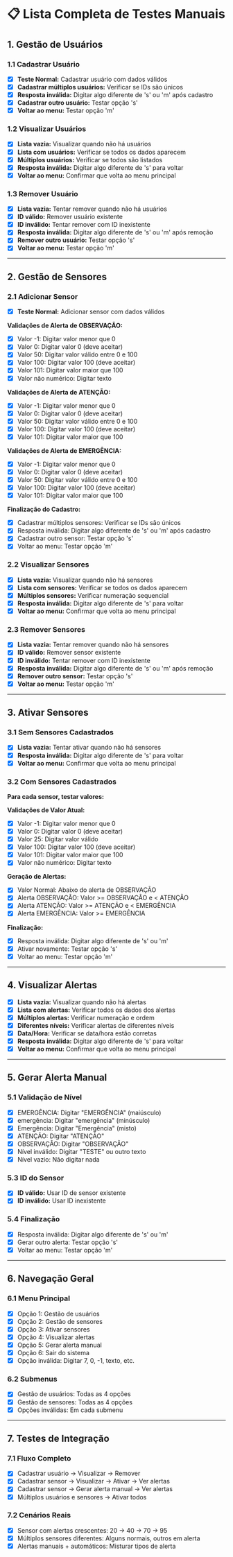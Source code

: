 # 📋 Lista Completa de Testes Manuais

## 1. Gestão de Usuários

### 1.1 Cadastrar Usuário

- [x] **Teste Normal:** Cadastrar usuário com dados válidos
- [x] **Cadastrar múltiplos usuários:** Verificar se IDs são únicos
- [x] **Resposta inválida:** Digitar algo diferente de 's' ou 'm' após cadastro
- [x] **Cadastrar outro usuário:** Testar opção 's'
- [x] **Voltar ao menu:** Testar opção 'm'

### 1.2 Visualizar Usuários

- [x] **Lista vazia:** Visualizar quando não há usuários
- [x] **Lista com usuários:** Verificar se todos os dados aparecem
- [x] **Múltiplos usuários:** Verificar se todos são listados
- [x] **Resposta inválida:** Digitar algo diferente de 's' para voltar
- [x] **Voltar ao menu:** Confirmar que volta ao menu principal

### 1.3 Remover Usuário

- [x] **Lista vazia:** Tentar remover quando não há usuários
- [x] **ID válido:** Remover usuário existente
- [x] **ID inválido:** Tentar remover com ID inexistente
- [x] **Resposta inválida:** Digitar algo diferente de 's' ou 'm' após remoção
- [x] **Remover outro usuário:** Testar opção 's'
- [x] **Voltar ao menu:** Testar opção 'm'

---

## 2. Gestão de Sensores

### 2.1 Adicionar Sensor

- [x] **Teste Normal:** Adicionar sensor com dados válidos

**Validações de Alerta de OBSERVAÇÃO:**

- [x] Valor -1: Digitar valor menor que 0
- [x] Valor 0: Digitar valor 0 (deve aceitar)
- [x] Valor 50: Digitar valor válido entre 0 e 100
- [x] Valor 100: Digitar valor 100 (deve aceitar)
- [x] Valor 101: Digitar valor maior que 100
- [x] Valor não numérico: Digitar texto

**Validações de Alerta de ATENÇÃO:**

- [x] Valor -1: Digitar valor menor que 0
- [x] Valor 0: Digitar valor 0 (deve aceitar)
- [x] Valor 50: Digitar valor válido entre 0 e 100
- [x] Valor 100: Digitar valor 100 (deve aceitar)
- [x] Valor 101: Digitar valor maior que 100

**Validações de Alerta de EMERGÊNCIA:**

- [x] Valor -1: Digitar valor menor que 0
- [x] Valor 0: Digitar valor 0 (deve aceitar)
- [x] Valor 50: Digitar valor válido entre 0 e 100
- [x] Valor 100: Digitar valor 100 (deve aceitar)
- [x] Valor 101: Digitar valor maior que 100

**Finalização do Cadastro:**

- [x] Cadastrar múltiplos sensores: Verificar se IDs são únicos
- [x] Resposta inválida: Digitar algo diferente de 's' ou 'm' após cadastro
- [x] Cadastrar outro sensor: Testar opção 's'
- [x] Voltar ao menu: Testar opção 'm'

### 2.2 Visualizar Sensores

- [x] **Lista vazia:** Visualizar quando não há sensores
- [x] **Lista com sensores:** Verificar se todos os dados aparecem
- [x] **Múltiplos sensores:** Verificar numeração sequencial
- [x] **Resposta inválida:** Digitar algo diferente de 's' para voltar
- [x] **Voltar ao menu:** Confirmar que volta ao menu principal

### 2.3 Remover Sensores

- [x] **Lista vazia:** Tentar remover quando não há sensores
- [x] **ID válido:** Remover sensor existente
- [x] **ID inválido:** Tentar remover com ID inexistente
- [x] **Resposta inválida:** Digitar algo diferente de 's' ou 'm' após remoção
- [x] **Remover outro sensor:** Testar opção 's'
- [x] **Voltar ao menu:** Testar opção 'm'

---

## 3. Ativar Sensores

### 3.1 Sem Sensores Cadastrados

- [x] **Lista vazia:** Tentar ativar quando não há sensores
- [x] **Resposta inválida:** Digitar algo diferente de 's' para voltar
- [x] **Voltar ao menu:** Confirmar que volta ao menu principal

### 3.2 Com Sensores Cadastrados

**Para cada sensor, testar valores:**

**Validações de Valor Atual:**

- [x] Valor -1: Digitar valor menor que 0
- [x] Valor 0: Digitar valor 0 (deve aceitar)
- [x] Valor 25: Digitar valor válido
- [x] Valor 100: Digitar valor 100 (deve aceitar)
- [x] Valor 101: Digitar valor maior que 100
- [x] Valor não numérico: Digitar texto

**Geração de Alertas:**

- [x] Valor Normal: Abaixo do alerta de OBSERVAÇÃO
- [x] Alerta OBSERVAÇÃO: Valor >= OBSERVAÇÃO e < ATENÇÃO
- [x] Alerta ATENÇÃO: Valor >= ATENÇÃO e < EMERGÊNCIA
- [x] Alerta EMERGÊNCIA: Valor >= EMERGÊNCIA

**Finalização:**

- [x] Resposta inválida: Digitar algo diferente de 's' ou 'm'
- [x] Ativar novamente: Testar opção 's'
- [x] Voltar ao menu: Testar opção 'm'

---

## 4. Visualizar Alertas

- [x] **Lista vazia:** Visualizar quando não há alertas
- [x] **Lista com alertas:** Verificar todos os dados dos alertas
- [x] **Múltiplos alertas:** Verificar numeração e ordem
- [x] **Diferentes níveis:** Verificar alertas de diferentes níveis
- [x] **Data/Hora:** Verificar se data/hora estão corretas
- [x] **Resposta inválida:** Digitar algo diferente de 's' para voltar
- [x] **Voltar ao menu:** Confirmar que volta ao menu principal

---

## 5. Gerar Alerta Manual

### 5.1 Validação de Nível

- [x] EMERGÊNCIA: Digitar "EMERGÊNCIA" (maiúsculo)
- [x] emergência: Digitar "emergência" (minúsculo)
- [x] Emergência: Digitar "Emergência" (misto)
- [x] ATENÇÃO: Digitar "ATENÇÃO"
- [x] OBSERVAÇÃO: Digitar "OBSERVAÇÃO"
- [x] Nível inválido: Digitar "TESTE" ou outro texto
- [x] Nível vazio: Não digitar nada

### 5.3 ID do Sensor

- [x] **ID válido:** Usar ID de sensor existente
- [x] **ID inválido:** Usar ID inexistente

### 5.4 Finalização

- [x] Resposta inválida: Digitar algo diferente de 's' ou 'm'
- [x] Gerar outro alerta: Testar opção 's'
- [x] Voltar ao menu: Testar opção 'm'

---

## 6. Navegação Geral

### 6.1 Menu Principal

- [x] Opção 1: Gestão de usuários
- [x] Opção 2: Gestão de sensores
- [x] Opção 3: Ativar sensores
- [x] Opção 4: Visualizar alertas
- [x] Opção 5: Gerar alerta manual
- [x] Opção 6: Sair do sistema
- [x] Opção inválida: Digitar 7, 0, -1, texto, etc.

### 6.2 Submenus

- [x] Gestão de usuários: Todas as 4 opções
- [x] Gestão de sensores: Todas as 4 opções
- [x] Opções inválidas: Em cada submenu

---

## 7. Testes de Integração

### 7.1 Fluxo Completo

- [x] Cadastrar usuário → Visualizar → Remover
- [x] Cadastrar sensor → Visualizar → Ativar → Ver alertas
- [x] Cadastrar sensor → Gerar alerta manual → Ver alertas
- [x] Múltiplos usuários e sensores → Ativar todos

### 7.2 Cenários Reais

- [x] Sensor com alertas crescentes: 20 → 40 → 70 → 95
- [x] Múltiplos sensores diferentes: Alguns normais, outros em alerta
- [x] Alertas manuais + automáticos: Misturar tipos de alerta
